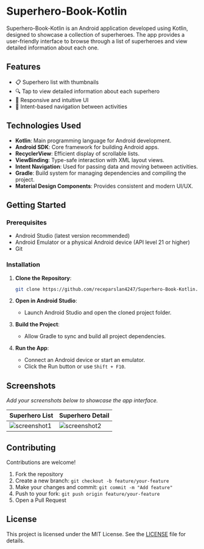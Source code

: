 
# Superhero-Book-Kotlin

Superhero-Book-Kotlin is an Android application developed using Kotlin, designed to showcase a collection of superheroes. The app provides a user-friendly interface to browse through a list of superheroes and view detailed information about each one.

## Features

- 📋 Superhero list with thumbnails
- 🔍 Tap to view detailed information about each superhero
- 📱 Responsive and intuitive UI
- 🧭 Intent-based navigation between activities

## Technologies Used

- **Kotlin**: Main programming language for Android development.
- **Android SDK**: Core framework for building Android apps.
- **RecyclerView**: Efficient display of scrollable lists.
- **ViewBinding**: Type-safe interaction with XML layout views.
- **Intent Navigation**: Used for passing data and moving between activities.
- **Gradle**: Build system for managing dependencies and compiling the project.
- **Material Design Components**: Provides consistent and modern UI/UX.

## Getting Started

### Prerequisites

- Android Studio (latest version recommended)
- Android Emulator or a physical Android device (API level 21 or higher)
- Git

### Installation

1. **Clone the Repository**:
   ```bash
   git clone https://github.com/receparslan4247/Superhero-Book-Kotlin.git
   ```

2. **Open in Android Studio**:
   - Launch Android Studio and open the cloned project folder.

3. **Build the Project**:
   - Allow Gradle to sync and build all project dependencies.

4. **Run the App**:
   - Connect an Android device or start an emulator.
   - Click the Run button or use `Shift + F10`.

## Screenshots

_Add your screenshots below to showcase the app interface._

| Superhero List | Superhero Detail |
|----------------|------------------|
| ![screenshot1](path/to/screenshot1.png) | ![screenshot2](path/to/screenshot2.png) |

## Contributing

Contributions are welcome!

1. Fork the repository
2. Create a new branch: `git checkout -b feature/your-feature`
3. Make your changes and commit: `git commit -m "Add feature"`
4. Push to your fork: `git push origin feature/your-feature`
5. Open a Pull Request

## License

This project is licensed under the MIT License. See the [LICENSE](LICENSE) file for details.

